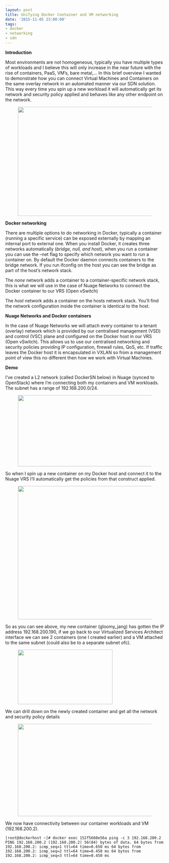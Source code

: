 ```yaml
---
layout: post
title: Unifying Docker Container and VM networking
date: '2015-11-05 23:00:00'
tags:
- docker
- networking
- sdn
---
```


 **Introduction**

Most environments are not homogeneous, typically you have multiple types of workloads and I believe this will only increase in the near future with the rise of containers, PaaS, VM’s, bare metal,… In this brief overview I wanted to demonstrate how you can connect Virtual Machines and Containers on the same overlay network in an automated manner via our SDN solution. This way every time you spin up a new workload it will automatically get its network and security policy applied and behaves like any other endpoint on the network.

<figure class="kg-card kg-image-card"><img src=" __GHOST_URL__ /content/images/2021/08/dockervmnw1.png" class="kg-image" alt loading="lazy" width="1024" height="346" srcset=" __GHOST_URL__ /content/images/size/w600/2021/08/dockervmnw1.png 600w, __GHOST_URL__ /content/images/size/w1000/2021/08/dockervmnw1.png 1000w, __GHOST_URL__ /content/images/2021/08/dockervmnw1.png 1024w" sizes="(min-width: 720px) 720px"></figure>

**Docker networking**

There are multiple options to do networking in Docker, typically a container (running a specific service) can be exposed externally by mapping an internal port to external one. When you install Docker, it creates three networks automatically (_bridge, null, and host_), when you run a container you can use the –net flag to specify which network you want to run a container on. By default the Docker daemon connects containers to the bridge network. If you run ifconfig on the host you can see the bridge as part of the host’s network stack.

The _none_ network adds a container to a container-specific network stack, this is what we will use in the case of Nuage Networks to connect the Docker container to our VRS (Open vSwitch)

The _host_ network adds a container on the hosts network stack. You’ll find the network configuration inside the container is identical to the host.

**Nuage Networks and Docker containers**

In the case of Nuage Networks we will attach every container to a tenant (overlay) network which is provided by our centralised management (VSD) and control (VSC) plane and configured on the Docker host in our VRS (Open vSwitch). This allows us to use our centralised networking and security policies providing IP configuration, firewall rules, QoS, etc. If traffic leaves the Docker host it is encapsulated in VXLAN so from a management point of view this no different then how we work with Virtual Machines.

**Demo**

I’ve created a L2 network (called DockerSN below) in Nuage (synced to OpenStack) where I’m connecting both my containers and VM workloads. The subnet has a range of 192.168.200.0/24.

<figure class="kg-card kg-image-card"><img src=" __GHOST_URL__ /content/images/2021/08/dockervmnw2.png" class="kg-image" alt loading="lazy" width="1024" height="226" srcset=" __GHOST_URL__ /content/images/size/w600/2021/08/dockervmnw2.png 600w, __GHOST_URL__ /content/images/size/w1000/2021/08/dockervmnw2.png 1000w, __GHOST_URL__ /content/images/2021/08/dockervmnw2.png 1024w" sizes="(min-width: 720px) 720px"></figure>

So when I spin up a new container on my Docker host and connect it to the Nuage VRS I’ll automatically get the policies from that construct applied.

<figure class="kg-card kg-image-card"><img src=" __GHOST_URL__ /content/images/2021/08/dockervmnw3.png" class="kg-image" alt loading="lazy" width="1024" height="423" srcset=" __GHOST_URL__ /content/images/size/w600/2021/08/dockervmnw3.png 600w, __GHOST_URL__ /content/images/size/w1000/2021/08/dockervmnw3.png 1000w, __GHOST_URL__ /content/images/2021/08/dockervmnw3.png 1024w" sizes="(min-width: 720px) 720px"></figure>

So as you can see above, my new container (gloomy\_jang) has gotten the IP address 192.168.200.190, if we go back to our Virtualized Services Architect interface we can see 2 containers (one I created earlier) and a VM attached to the same subnet (could also be to a separate subnet ofc).

<figure class="kg-card kg-image-card"><img src=" __GHOST_URL__ /content/images/2021/08/dockervmnw4.png" class="kg-image" alt loading="lazy" width="300" height="173"></figure>

We can drill down on the newly created container and get all the network and security policy details

<figure class="kg-card kg-image-card"><img src=" __GHOST_URL__ /content/images/2021/08/dockervmnw5.png" class="kg-image" alt loading="lazy" width="1024" height="293" srcset=" __GHOST_URL__ /content/images/size/w600/2021/08/dockervmnw5.png 600w, __GHOST_URL__ /content/images/size/w1000/2021/08/dockervmnw5.png 1000w, __GHOST_URL__ /content/images/2021/08/dockervmnw5.png 1024w" sizes="(min-width: 720px) 720px"></figure>

We now have connectivity between our container workloads and VM (192.168.200.2).

    [root@dockerhost ~]# docker exec 152f5660e56a ping -c 3 192.168.200.2 PING 192.168.200.2 (192.168.200.2) 56(84) bytes of data. 64 bytes from 192.168.200.2: icmp_seq=1 ttl=64 time=0.650 ms 64 bytes from 192.168.200.2: icmp_seq=2 ttl=64 time=0.450 ms 64 bytes from 192.168.200.2: icmp_seq=3 ttl=64 time=0.450 ms

